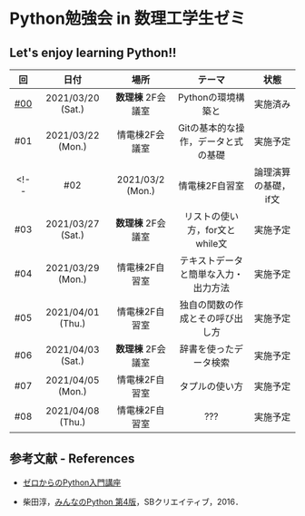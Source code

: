 # Python勉強会 in 数理工学生ゼミ

## Let's enjoy learning Python!!

|回|日付|場所|テーマ|状態|
| :---: | :---: | :---: | :---: | :---: |
|[#00](https://github.com/fumiyanll23/PythonLearning/tree/main/00)|2021/03/20 (Sat.)|**数理棟** 2F会議室|Pythonの環境構築と|実施済み|
|#01|2021/03/22 (Mon.)|情電棟2F会議室|Gitの基本的な操作，データと式の基礎|実施予定|
<!-- |#02|2021/03/2 (Mon.)|情電棟2F自習室|論理演算の基礎，if文|実施予定|
|#03|2021/03/27 (Sat.)|**数理棟** 2F会議室|リストの使い方，for文とwhile文|実施予定|
|#04|2021/03/29 (Mon.)|情電棟2F自習室|テキストデータと簡単な入力・出力方法|実施予定|
|#05|2021/04/01 (Thu.)|情電棟2F自習室|独自の関数の作成とその呼び出し方|実施予定|
|#06|2021/04/03 (Sat.)|**数理棟** 2F会議室|辞書を使ったデータ検索|実施予定|
|#07|2021/04/05 (Mon.)|情電棟2F自習室|タプルの使い方|実施予定|
|#08|2021/04/08 (Thu.)|情電棟2F自習室|???|実施予定| -->

## 参考文献 - References

- [ゼロからのPython入門講座](https://www.python.jp/train/index.html)

- 柴田淳，[みんなのPython 第4版](https://www.amazon.co.jp/%E3%81%BF%E3%82%93%E3%81%AA%E3%81%AEPython-%E7%AC%AC4%E7%89%88-%E6%9F%B4%E7%94%B0-%E6%B7%B3/dp/479738946X)，SBクリエイティブ，2016．
